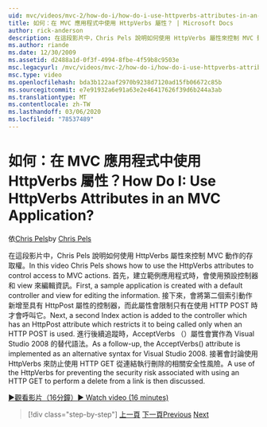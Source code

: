 ```yaml
---
uid: mvc/videos/mvc-2/how-do-i/how-do-i-use-httpverbs-attributes-in-an-mvc-application
title: 如何：在 MVC 應用程式中使用 HttpVerbs 屬性？ | Microsoft Docs
author: rick-anderson
description: 在這段影片中，Chris Pels 說明如何使用 HttpVerbs 屬性來控制 MVC 動作的存取權。 首先，建立範例應用程式時，會使用預設的 co 。
ms.author: riande
ms.date: 12/30/2009
ms.assetid: d2488a1d-0f3f-4994-8fbe-4f59b8c9503e
msc.legacyurl: /mvc/videos/mvc-2/how-do-i/how-do-i-use-httpverbs-attributes-in-an-mvc-application
msc.type: video
ms.openlocfilehash: bda3b122aaf2970b9238d7120ad15fb06672c85b
ms.sourcegitcommit: e7e91932a6e91a63e2e46417626f39d6b244a3ab
ms.translationtype: MT
ms.contentlocale: zh-TW
ms.lasthandoff: 03/06/2020
ms.locfileid: "78537489"
---
```

# <a name="how-do-i-use-httpverbs-attributes-in-an-mvc-application"></a><span data-ttu-id="b1c3e-105">如何：在 MVC 應用程式中使用 HttpVerbs 屬性？</span><span class="sxs-lookup"><span data-stu-id="b1c3e-105">How Do I: Use HttpVerbs Attributes in an MVC Application?</span></span>

<span data-ttu-id="b1c3e-106">依[Chris Pels](https://twitter.com/chrispels)</span><span class="sxs-lookup"><span data-stu-id="b1c3e-106">by [Chris Pels](https://twitter.com/chrispels)</span></span>

<span data-ttu-id="b1c3e-107">在這段影片中，Chris Pels 說明如何使用 HttpVerbs 屬性來控制 MVC 動作的存取權。</span><span class="sxs-lookup"><span data-stu-id="b1c3e-107">In this video Chris Pels shows how to use the HttpVerbs attributes to control access to MVC actions.</span></span> <span data-ttu-id="b1c3e-108">首先，建立範例應用程式時，會使用預設控制器和 view 來編輯資訊。</span><span class="sxs-lookup"><span data-stu-id="b1c3e-108">First, a sample application is created with a default controller and view for editing the information.</span></span> <span data-ttu-id="b1c3e-109">接下來，會將第二個索引動作新增至具有 HttpPost 屬性的控制器，而此屬性會限制只有在使用 HTTP POST 時才會呼叫它。</span><span class="sxs-lookup"><span data-stu-id="b1c3e-109">Next, a second Index action is added to the controller which has an HttpPost attribute which restricts it to being called only when an HTTP POST is used.</span></span> <span data-ttu-id="b1c3e-110">進行後續追蹤時，AcceptVerbs （）屬性會實作為 Visual Studio 2008 的替代語法。</span><span class="sxs-lookup"><span data-stu-id="b1c3e-110">As a follow-up, the AcceptVerbs() attribute is implemented as an alternative syntax for Visual Studio 2008.</span></span> <span data-ttu-id="b1c3e-111">接著會討論使用 HttpVerbs 來防止使用 HTTP GET 從連結執行刪除的相關安全性風險。</span><span class="sxs-lookup"><span data-stu-id="b1c3e-111">A use of the HttpVerbs for preventing the security risk associated with using an HTTP GET to perform a delete from a link is then discussed.</span></span>

[<span data-ttu-id="b1c3e-112">&#9654;觀看影片（16分鐘）</span><span class="sxs-lookup"><span data-stu-id="b1c3e-112">&#9654; Watch video (16 minutes)</span></span>](https://channel9.msdn.com/Blogs/ASP-NET-Site-Videos/how-do-i-use-httpverbs-attributes-in-an-mvc-application)

> [!div class="step-by-step"]
> <span data-ttu-id="b1c3e-113">[上一頁](how-do-i-work-with-model-binders-in-an-mvc-application.md)
> [下一頁](mvc2-html-encoding.md)</span><span class="sxs-lookup"><span data-stu-id="b1c3e-113">[Previous](how-do-i-work-with-model-binders-in-an-mvc-application.md)
[Next](mvc2-html-encoding.md)</span></span>
